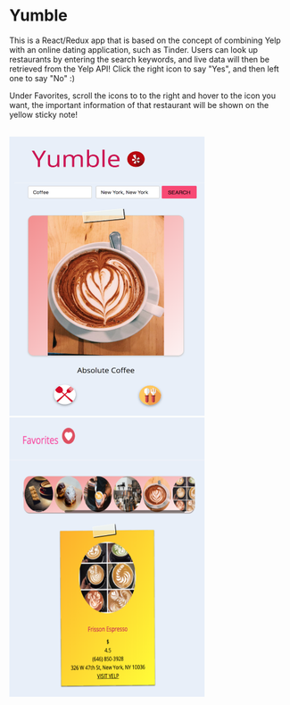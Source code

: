 # Yumble

This is a React/Redux app that is based on the concept of combining Yelp with an online dating application, such as Tinder. Users can look up restaurants by entering the search keywords, and live data will then be retrieved from the Yelp API! Click the right icon to say "Yes", and then left one to say "No" :) 

Under Favorites, scroll the icons to to the right and hover to the icon you want, the important information of that restaurant will be shown on the yellow sticky note! 

<br>
<div>
  <img height="500" width ="350" src="https://github.com/ringoyip0901/yumble/blob/master/Yumble.png" />
  <img height="500" width="350" float="left" src="https://github.com/ringoyip0901/yumble/blob/master/favorites.png" />
</div>
<br>
